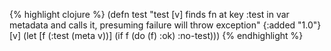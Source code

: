 {% highlight clojure %}
(defn test
  "test [v] finds fn at key :test in var metadata and calls it,
  presuming failure will throw exception"
  {:added "1.0"}
  [v]
    (let [f (:test (meta v))]
      (if f
        (do (f) :ok)
        :no-test)))
{% endhighlight %}
